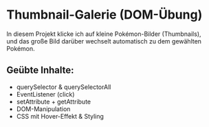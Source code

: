 # Thumbnail-Galerie (DOM-Übung)

In diesem Projekt klicke ich auf kleine Pokémon-Bilder (Thumbnails),  
und das große Bild darüber wechselt automatisch zu dem gewählten Pokémon.

## Geübte Inhalte:

- querySelector & querySelectorAll
- EventListener (click)
- setAttribute + getAttribute
- DOM-Manipulation
- CSS mit Hover-Effekt & Styling
